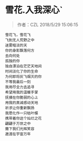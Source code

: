 # 雪花.入我深心`
>作者：CZL  2018/5/29 15:06:15 

    
    雪花飞，雪花飞
    飞到无人荒野之中
    迷雾暗淡的天
    你的身影飘落何方
    去向何处
    孤独的你
    独自漂泊在茫茫天地间
    时间淡化了你的生命
    为何即将灰飞烟灭的你
    不等我最后一刻
    我用尽全力去追寻
    希望用我的温暖手掌
    抚摸在你脆弱的心上
    用我的真诚感动天地
    祈求让你重新飘扬
    我愿化作一只枯叶蝶
    携带着你这个灿烂之花
    翩翩于万世之中
    撒下我们光辉笑容
    遨渡在宇宙万年
